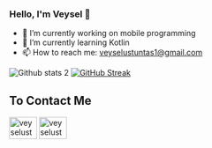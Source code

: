 ### Hello, I'm Veysel 👋

- 🔭 I’m currently working on mobile programming
- 🌱 I’m currently learning Kotlin
- 📫 How to reach me: veyselustuntas1@gmail.com


![Github stats 2](https://github-readme-stats.vercel.app/api?username=VeyselUstuntas&show_icons=true&theme=tokyonight) 
[![GitHub Streak](https://streak-stats.demolab.com/?user=VeyselUstuntas&theme=dark&hide_border=false&border_radius=4.5)](https://git.io/streak-stats)
<br>
<h2 align="left">To Contact Me</h2>
<p align="left">
<a href="https://linkedin.com/in/vustuntas" target="blank"><img align="center" src="https://raw.githubusercontent.com/rahuldkjain/github-profile-readme-generator/master/src/images/icons/Social/linked-in-alt.svg" alt="veyselustuntas" height="40" width="50" /></a>
<a href="https://instagram.com/vustuntas" target="blank"><img align="center" src="https://raw.githubusercontent.com/rahuldkjain/github-profile-readme-generator/master/src/images/icons/Social/instagram.svg" alt="veyselustuntas" height="40" width="50" /></a>
</p>
